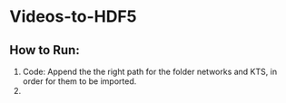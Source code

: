 # Videos-to-HDF5

## How to Run:

1. Code: Append the the right path for the folder networks and KTS, in order for them to be imported.
2. 
